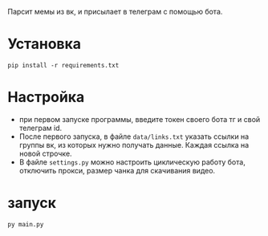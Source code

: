 Парсит мемы из вк, и присылает в телеграм с помощью бота.

# Установка
```
pip install -r requirements.txt
```

# Настройка
 - при первом запуске программы, введите токен своего бота тг и свой телеграм id.
 - После первого запуска, в файле `data/links.txt` указать ссылки на группы вк, из которых нужно получать данные. Каждая ссылка на новой строчке.
 - В файле `settings.py` можно настроить циклическую работу бота, отключить прокси, размер чанка для скачивания видео.

# запуск
	py main.py